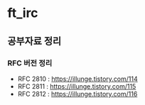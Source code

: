 # ft_irc

## 공부자료 정리
### RFC 버전 정리
- RFC 2810 : https://illunge.tistory.com/114
- RFC 2811 : https://illunge.tistory.com/115
- RFC 2812 : https://illunge.tistory.com/116
